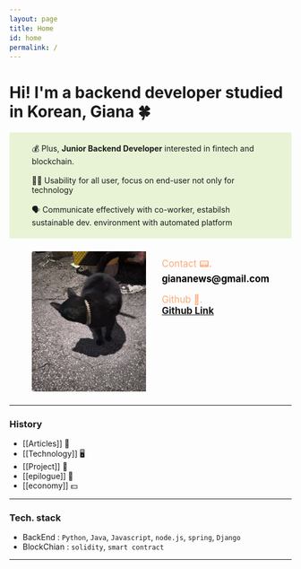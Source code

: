 ```yaml
---
layout: page
title: Home
id: home
permalink: /
---
```


<h1>Hi! I'm a backend developer studied in Korean, Giana 🍀</h1>
<div  width="1500vw" height="200vh" style="background: #E8F3D6">
<p style="padding: 2vw 1vh; border-radius: 4px;">
  💰 Plus, <span style="font-weight: bold">Junior Backend Developer</span> interested in fintech and blockchain.
  <br><br>
  👩‍🦯 Usability for all user, focus on end-user not only for technology
  <br><br>
  🗣 Communicate effectively with co-worker, estabilsh sustainable dev. environment with automated platform 
</p>
</div>

<div style="padding:1vw 1vh; display:flex; justify-content:flex-start;">
<img src="../assets/image.jpg" height="250em" width="250em" style="border-radius:4px; margin: 0em 0em; padding-right:2em;">
<div style="padding:1vw 0vh;">
<span style="font-size: larger; padding: 2vw 0vh; color:#FAAB78;">Contact 📟. <br><strong style="font-size: x-larger; color: black;">giananews@gmail.com</strong></span>
<br><br>
<span style="font-size: larger; padding: 2vw 0vh; color: #FAAB78;">Github 🫙.<br> <strong style="font-size: x-larger; color: black;">
<a href="https://github.com/califonia-ahri/">Github Link</a>
</strong></span>
</div>
</div>

<hr>

### History
- [[Articles]] 📰
- [[Technology]] 🖥️
- [[Project]] 🤼
- [[epilogue]] 📙
- [[economy]] 💵

<hr>

### Tech. stack
- BackEnd : ```Python```, ```Java```, ```Javascript```, ```node.js```, ```spring```, ```Django```
- BlockChian : ```solidity```, ```smart contract```

<hr>

<style>
  .wrapper {
    max-width: 50em;
  }
</style>
